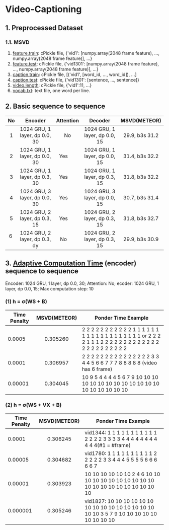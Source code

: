 # Video-Captioning
## 1. Preprocessed Dataset
### 1.1. MSVD
1. [feature.train](https://drive.google.com/uc?export=download&id=0B7NctsDC2gmLOF8xYTZPcFoySHc): cPickle file, {'vid1': [numpy.array(2048 frame feature), ..., numpy.array(2048 frame feature)], ...}
2. [feature.test](https://drive.google.com/uc?export=download&id=0B7NctsDC2gmLMWxBYWhXVUNZSFE): cPickle file, {'vid1301': [numpy.array(2048 frame feature), ..., numpy.array(2048 frame feature)], ...}
3. [caption.train](https://drive.google.com/uc?export=download&id=0B7NctsDC2gmLWjVwMG51UElKQWs): cPickle file, [('vid1', [word_id, ..., word_id]), ...]
4. [caption.test](https://drive.google.com/uc?export=download&id=0B7NctsDC2gmLTU9WaTNwM2VvRVk): cPickle file, {'vid1301': [sentence, ..., sentence]}
5. [video.length](0B7NctsDC2gmLVDRhQWpHbGpMQ0U): cPickle file, {'vid1':11, ...}
6. [vocab.txt](https://drive.google.com/uc?export=download&id=0B7NctsDC2gmLWE1MVmpKTm5yVEk): text file, one word per line.

## 2. Basic sequence to sequence
| No    | Encoder                       | Attention | Decoder                       | MSVD(METEOR)  |
| :---: |:-----------------------------:|:---------:|:-----------------------------:|:-------------:| 
| 1     | 1024 GRU, 1 layer, dp 0.0, 30 | No        | 1024 GRU, 1 layer, dp 0.0, 15 |29.9, b3s 31.2 |
| 2     | 1024 GRU, 1 layer, dp 0.0, 30 | Yes       | 1024 GRU, 1 layer, dp 0.0, 15 |31.4, b3s 32.2 |
| 3     | 1024 GRU, 1 layer, dp 0.3, 30 | Yes       | 1024 GRU, 1 layer, dp 0.3, 15 |31.8, b3s 32.2 |
| 4     | 1024 GRU, 3 layer, dp 0.0, 30 | Yes       | 1024 GRU, 3 layer, dp 0.0, 15 |30.7, b3s 31.4 |
| 5     | 1024 GRU, 2 layer, dp 0.3, 15 | Yes       | 1024 GRU, 2 layer, dp 0.3, 15 |31.8, b3s 32.7 |
| 6     | 1024 GRU, 2 layer, dp 0.3, dy | No        | 1024 GRU, 2 layer, dp 0.3, 15 |29.9, b3s 30.9 |

## 3. [Adaptive Computation Time](https://arxiv.org/pdf/1603.08983v4.pdf) (encoder) sequence to sequence
Encoder: 1024 GRU, 1 layer, dp 0.0, 30; Attention: No; ecoder: 1024 GRU, 1 layer, dp 0.0, 15; Max computation step: 10
### (1) h = σ(WS + B)
| Time Penalty | MSVD(METEOR) | Ponder Time Example
|--------------|:------------:|---------------------------------------------------------------------------------|
| 0.0005       | 0.305260     | 2 2 2 2 2 2 2 2 2 2 2 1 1 1 1 1 1 1 1 1 1 1 1 1 1 1 1 1 1 1 or 2 2 2 2 1 1 1 2 2 2 2 2 2 2 2 2 2 2 2 2 2 2 2 2 2 2 2 2 2 2 |
| 0.0001       | 0.306957     | 2 2 2 2 2 2 2 2 2 2 2 2 2 2 2 3 3 4 4 5 6 6 7 7 7 8 8 8 8 8 (video has 6 frame) |
| 0.00001      | 0.304045     | 10 9 5 4 4 4 4 5 6 7 9 10 10 10 10 10 10 10 10 10 10 10 10 10 10 10 10 10 10 10 |

### (2) h = σ(WS + VX + B)
| Time Penalty | MSVD(METEOR) | Ponder Time Example
|--------------|:------------:|-------------------------------------------------------------------------------------------------|
| 0.0001       | 0.306245     | vid1344: 1 1 1 1 1 1 1 1 1 1 1 2 2 2 2 3 3 3 3 4 4 4 4 4 4 4 4 4 4 4(#1 = #frame)                |
| 0.00005      | 0.304682     | vid1780: 1 1 1 1 1 1 1 1 1 1 2 2 2 2 2 3 3 4 4 4 5 5 5 5 6 6 6 6 6 7                            |
| 0.00001      | 0.303923     | 10 10 10 10 10 10 2 4 6 10 10 10 10 10 10 10 10 10 10 10 10 10 10 10 10 10 10 10 10 10          |
| 0.000001     | 0.305246     | vid1827: 10 10 10 10 10 10 10 10 10 10 10 10 10 10 10 10 10 3 5 7 9 10 10 10 10 10 10 10 10 10 |
